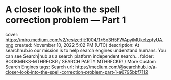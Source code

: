 # A closer look into the spell correction problem — Part 1

cover: https://miro.medium.com/v2/resize:fit:1004/1*5o3H5FWApyiMUkelzpfyUA.png
created: November 10, 2022 5:02 PM (UTC)
description: At searchhub.io our mission is to help search engines understand humans. You can see Search|hub as a search platform independent search…
folder: BOOKMRKS-MTHRFCKR / SEARCH PARTY MTHRFCKR! / More Custom Search Engines
tags: Search
url: https://medium.com/@searchhub.io/a-closer-look-into-the-spell-correction-problem-part-1-a6795bbf7112